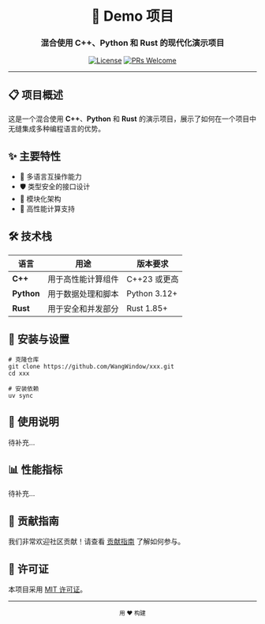 <div align="center">

# 🚀 Demo 项目

### 混合使用 C++、Python 和 Rust 的现代化演示项目

[![License](https://img.shields.io/badge/license-MIT-blue.svg)](LICENSE)
[![PRs Welcome](https://img.shields.io/badge/PRs-welcome-brightgreen.svg)](CONTRIBUTING.md)

</div>

---

## 📋 项目概述

这是一个混合使用 **C++**、**Python** 和 **Rust** 的演示项目，展示了如何在一个项目中无缝集成多种编程语言的优势。

## ✨ 主要特性

- 🔄 多语言互操作能力
- 🛡️ 类型安全的接口设计
- 🧩 模块化架构
- 🚅 高性能计算支持

## 🛠️ 技术栈

| 语言 | 用途 | 版本要求 |
|------|------|----------|
| **C++** | 用于高性能计算组件 | C++23 或更高 |
| **Python** | 用于数据处理和脚本 | Python 3.12+ |
| **Rust** | 用于安全和并发部分 | Rust 1.85+ |

## 🔧 安装与设置

```shell
# 克隆仓库
git clone https://github.com/WangWindow/xxx.git
cd xxx

# 安装依赖
uv sync
```

## 📝 使用说明

待补充...

## 📊 性能指标

待补充...

## 👥 贡献指南

我们非常欢迎社区贡献！请查看 [贡献指南](CONTRIBUTING.md) 了解如何参与。

## 📄 许可证

本项目采用 [MIT 许可证](LICENSE)。

---

<div align="center">
  <sub>用 ❤️ 构建</sub>
</div>
